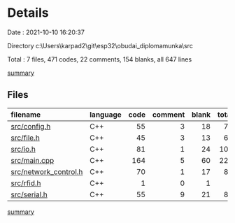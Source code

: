 # Details

Date : 2021-10-10 16:20:37

Directory c:\Users\karpad2\git\esp32\obudai_diplomamunka\src

Total : 7 files,  471 codes, 22 comments, 154 blanks, all 647 lines

[summary](results.md)

## Files
| filename | language | code | comment | blank | total |
| :--- | :--- | ---: | ---: | ---: | ---: |
| [src/config.h](/src/config.h) | C++ | 55 | 3 | 18 | 76 |
| [src/file.h](/src/file.h) | C++ | 45 | 3 | 13 | 61 |
| [src/io.h](/src/io.h) | C++ | 81 | 1 | 24 | 106 |
| [src/main.cpp](/src/main.cpp) | C++ | 164 | 5 | 60 | 229 |
| [src/network_control.h](/src/network_control.h) | C++ | 70 | 1 | 17 | 88 |
| [src/rfid.h](/src/rfid.h) | C++ | 1 | 0 | 1 | 2 |
| [src/serial.h](/src/serial.h) | C++ | 55 | 9 | 21 | 85 |

[summary](results.md)